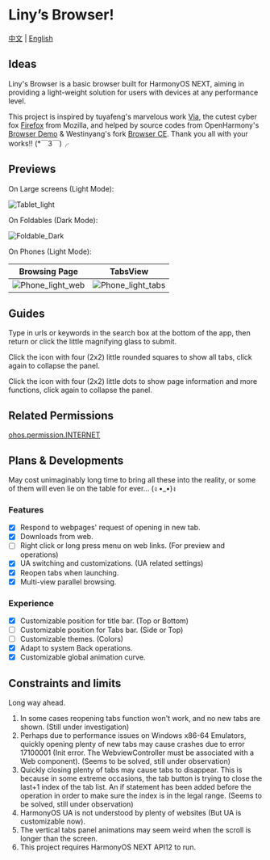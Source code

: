 # Liny’s Browser!

[中文](README.md) | [English](README_EN.md)

## Ideas

Liny's Browser is a basic browser built for HarmonyOS NEXT,
aiming in providing a light-weight solution for users
with devices at any performance level.

This project is inspired by
tuyafeng's marvelous work [Via](https://viayoo.com/),
the cutest cyber fox [Firefox](https://firefox.com/) from Mozilla,
and helped by source codes from OpenHarmony's
[Browser Demo](https://gitee.com/openharmony/applications_app_samples/tree/master/code/BasicFeature/Web/Browser)
& Westinyang's fork [Browser CE](https://gitee.com/westinyang/browser-ce).
Thank you all with your works!! (*￣3￣)╭

## Previews

On Large screens (Light Mode):

![Tablet_light](Examples/Tablet_light.png)

On Foldables (Dark Mode):

![Foldable_Dark](Examples/Foldable_dark.png)

On Phones (Light Mode):

|                  Browsing Page                   |                      TabsView                      |
|:------------------------------------------------:|:--------------------------------------------------:|
| ![Phone_light_web](Examples/Phone_light_web.png) | ![Phone_light_tabs](Examples/Phone_light_tabs.png) |

## Guides

Type in urls or keywords in the search box at the bottom of the app,
then return or click the little magnifying glass to submit.

Click the icon with four (2x2) little rounded squares to show all tabs,
click again to collapse the panel.

Click the icon with four (2x2) little dots to show page information and more functions,
click again to collapse the panel.

## Related Permissions

[ohos.permission.INTERNET](https://gitee.com/openharmony/docs/blob/master/zh-cn/application-dev/security/permission-list.md#ohospermissioninternet)

## Plans & Developments

May cost unimaginably long time to bring all these into the reality,
or some of them will even lie on the table for ever... (ง •_•)ง

### Features

- [x] Respond to webpages' request of opening in new tab.
- [x] Downloads from web.
- [ ] Right click or long press menu on web links. (For preview and operations)
- [x] UA switching and customizations. (UA related settings)
- [x] Reopen tabs when launching.
- [x] Multi-view parallel browsing.

### Experience

- [x] Customizable position for title bar. (Top or Bottom)
- [ ] Customizable position for Tabs bar. (Side or Top)
- [ ] Customizable themes. (Colors)
- [x] Adapt to system Back operations.
- [x] Customizable global animation curve.

## Constraints and limits

Long way ahead.

1. In some cases reopening tabs function won't work, and no new tabs are shown.
   (Still under investigation)
2. Perhaps due to performance issues on Windows x86-64 Emulators,
   quickly opening plenty of new tabs may cause crashes due to error
   17100001 (Init error. The WebviewController must be associated with a Web component).
   (Seems to be solved, still under observation)
3. Quickly closing plenty of tabs may cause tabs to disappear.
   This is because in some extreme occasions,
   the tab button is trying to close the last+1 index of the tab list.
   An if statement has been added before the operation
   in order to make sure the index is in the legal range.
   (Seems to be solved, still under observation)
4. HarmonyOS UA is not understood by plenty of websites (But UA is customizable now).
5. The vertical tabs panel animations may seem weird when the scroll is longer than the screen.
6. This project requires HarmonyOS NEXT API12 to run.